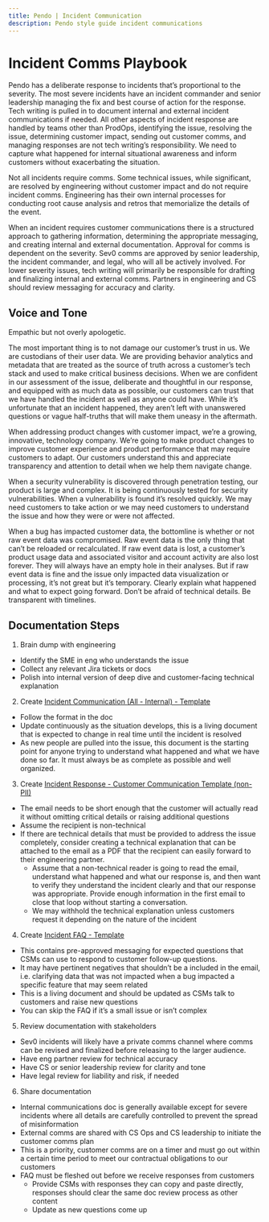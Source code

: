 ```yaml
---
title: Pendo | Incident Communication
description: Pendo style guide incident communications
---
```


# Incident Comms Playbook
Pendo has a deliberate response to incidents that’s proportional to the severity. The most severe incidents have an incident commander and senior leadership managing the fix and best course of action for the response. Tech writing is pulled in to document internal and external incident communications if needed. All other aspects of incident response are handled by teams other than ProdOps, identifying the issue, resolving the issue, determining customer impact, sending out customer comms, and managing responses are not tech writing’s responsibility. We need to capture what happened for internal situational awareness and inform customers without exacerbating the situation.

Not all incidents require comms. Some technical issues, while significant, are resolved by engineering without customer impact and do not require incident comms. Engineering has their own internal processes for conducting root cause analysis and retros that memorialize the details of the event.

When an incident requires customer communications there is a structured approach to gathering information, determining the appropriate messaging, and creating internal and external documentation. Approval for comms is dependent on the severity. Sev0 comms are approved by senior leadership, the incident commander, and legal, who will all be actively involved. For lower severity issues, tech writing will primarily be responsible for drafting and finalizing internal and external comms. Partners in engineering and CS should review messaging for accuracy and clarity.

## Voice and Tone
Empathic but not overly apologetic.

The most important thing is to not damage our customer’s trust in us. We are custodians of their user data. We are providing behavior analytics and metadata that are treated as the source of truth across a customer’s tech stack and used to make critical business decisions. When we are confident in our assessment of the issue, deliberate and thoughtful in our response, and equipped with as much data as possible, our customers can trust that we have handled the incident as well as anyone could have. While it’s unfortunate that an incident happened, they aren’t left with unanswered questions or vague half-truths that will make them uneasy in the aftermath.

When addressing product changes with customer impact, we’re a growing, innovative, technology company. We’re going to make product changes to improve customer experience and product performance that may require customers to adapt. Our customers understand this and appreciate transparency and attention to detail when we help them navigate change.

When a security vulnerability is discovered through penetration testing, our product is large and complex. It is being continuously tested for security vulnerabilities. When a vulnerability is found it’s resolved quickly. We may need customers to take action or we may need customers to understand the issue and how they were or were not affected.

When a bug has impacted customer data, the bottomline is whether or not raw event data was compromised. Raw event data is the only thing that can’t be reloaded or recalculated. If raw event data is lost, a customer’s product usage data and associated visitor and account activity are also lost forever. They will always have an empty hole in their analyses. But if raw event data is fine and the issue only impacted data visualization or processing, it’s not great but it’s temporary. Clearly explain what happened and what to expect going forward. Don’t be afraid of technical details. Be transparent with timelines.

## Documentation Steps
1. Brain dump with engineering
* Identify the SME in eng who understands the issue
* Collect any relevant Jira tickets or docs
* Polish into internal version of deep dive and customer-facing technical explanation

2. Create [Incident Communication (All - Internal) - Template](https://docs.google.com/document/d/1-iBpBo7KU1fU4_FOe_l8LHFOEp-9Q2Qe3Mdz5rlrZMg/edit?usp=sharing)
* Follow the format in the doc
* Update continuously as the situation develops, this is a living document that is expected to change in real time until the incident is resolved
* As new people are pulled into the issue, this document is the starting point for anyone trying to understand what happened and what we have done so far. It must always be as complete as possible and well organized.

3. Create [Incident Response - Customer Communication Template (non-PII)](https://docs.google.com/document/d/1iWc-gXEm95ByUVpVR32GVqZHGp9lHk8FaUdJMjZatIA/edit?usp=sharing)
* The email needs to be short enough that the customer will actually read it without omitting critical details or raising additional questions
* Assume the recipient is non-technical
* If there are technical details that must be provided to address the issue completely, consider creating a technical explanation that can be attached to the email as a PDF that the recipient can easily forward to their engineering partner.
  * Assume that a non-technical reader is going to read the email, understand what happened and what our response is, and then want to verify they understand the incident clearly and that our response was appropriate. Provide enough information in the first email to close that loop without starting a conversation.
  * We may withhold the technical explanation unless customers request it depending on the nature of the incident

4. Create [Incident FAQ - Template](https://docs.google.com/document/d/1QCAaF7kyPu4fIZrTmrgCrsUIDAZFqIKfjxcZ0HvBNNI/edit?usp=sharing)
* This contains pre-approved messaging for expected questions that CSMs can use to respond to customer follow-up questions.
* It may have pertinent negatives that shouldn’t be a included in the email, i.e. clarifying data that was not impacted when a bug impacted a specific feature that may seem related
* This is a living document and should be updated as CSMs talk to customers and raise new questions
* You can skip the FAQ if it’s a small issue or isn’t complex

5. Review documentation with stakeholders
* Sev0 incidents will likely have a private comms channel where comms can be revised and finalized before releasing to the larger audience.
* Have eng partner review for technical accuracy
* Have CS or senior leadership review for clarity and tone
* Have legal review for liability and risk, if needed

6. Share documentation
* Internal communications doc is generally available except for severe incidents where all details are carefully controlled to prevent the spread of misinformation
* External comms are shared with CS Ops and CS leadership to initiate the customer comms plan
* This is a priority, customer comms are on a timer and must go out within a certain time period to meet our contractual obligations to our customers
* FAQ must be fleshed out before we receive responses from customers
  * Provide CSMs with responses they can copy and paste directly, responses should clear the same doc review process as other content
  * Update as new questions come up
